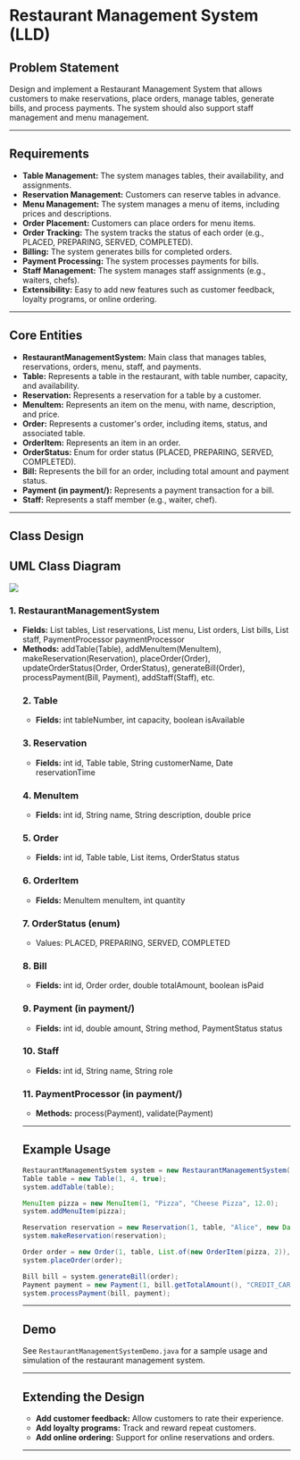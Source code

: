 # Restaurant Management System (LLD)

## Problem Statement

Design and implement a Restaurant Management System that allows customers to make reservations, place orders, manage tables, generate bills, and process payments. The system should also support staff management and menu management.

---

## Requirements

- **Table Management:** The system manages tables, their availability, and assignments.
- **Reservation Management:** Customers can reserve tables in advance.
- **Menu Management:** The system manages a menu of items, including prices and descriptions.
- **Order Placement:** Customers can place orders for menu items.
- **Order Tracking:** The system tracks the status of each order (e.g., PLACED, PREPARING, SERVED, COMPLETED).
- **Billing:** The system generates bills for completed orders.
- **Payment Processing:** The system processes payments for bills.
- **Staff Management:** The system manages staff assignments (e.g., waiters, chefs).
- **Extensibility:** Easy to add new features such as customer feedback, loyalty programs, or online ordering.

---

## Core Entities

- **RestaurantManagementSystem:** Main class that manages tables, reservations, orders, menu, staff, and payments.
- **Table:** Represents a table in the restaurant, with table number, capacity, and availability.
- **Reservation:** Represents a reservation for a table by a customer.
- **MenuItem:** Represents an item on the menu, with name, description, and price.
- **Order:** Represents a customer's order, including items, status, and associated table.
- **OrderItem:** Represents an item in an order.
- **OrderStatus:** Enum for order status (PLACED, PREPARING, SERVED, COMPLETED).
- **Bill:** Represents the bill for an order, including total amount and payment status.
- **Payment (in payment/):** Represents a payment transaction for a bill.
- **Staff:** Represents a staff member (e.g., waiter, chef).

---

## Class Design

## UML Class Diagram

![](../../../../uml-diagrams/class-diagrams/RestaurantManagementSystem-class-diagram.png)

### 1. RestaurantManagementSystem
- **Fields:** List<Table> tables, List<Reservation> reservations, List<MenuItem> menu, List<Order> orders, List<Bill> bills, List<Staff> staff, PaymentProcessor paymentProcessor
- **Methods:** addTable(Table), addMenuItem(MenuItem), makeReservation(Reservation), placeOrder(Order), updateOrderStatus(Order, OrderStatus), generateBill(Order), processPayment(Bill, Payment), addStaff(Staff), etc.

### 2. Table
- **Fields:** int tableNumber, int capacity, boolean isAvailable

### 3. Reservation
- **Fields:** int id, Table table, String customerName, Date reservationTime

### 4. MenuItem
- **Fields:** int id, String name, String description, double price

### 5. Order
- **Fields:** int id, Table table, List<OrderItem> items, OrderStatus status

### 6. OrderItem
- **Fields:** MenuItem menuItem, int quantity

### 7. OrderStatus (enum)
- Values: PLACED, PREPARING, SERVED, COMPLETED

### 8. Bill
- **Fields:** int id, Order order, double totalAmount, boolean isPaid

### 9. Payment (in payment/)
- **Fields:** int id, double amount, String method, PaymentStatus status

### 10. Staff
- **Fields:** int id, String name, String role

### 11. PaymentProcessor (in payment/)
- **Methods:** process(Payment), validate(Payment)

---

## Example Usage

```java
RestaurantManagementSystem system = new RestaurantManagementSystem();
Table table = new Table(1, 4, true);
system.addTable(table);

MenuItem pizza = new MenuItem(1, "Pizza", "Cheese Pizza", 12.0);
system.addMenuItem(pizza);

Reservation reservation = new Reservation(1, table, "Alice", new Date());
system.makeReservation(reservation);

Order order = new Order(1, table, List.of(new OrderItem(pizza, 2)), OrderStatus.PLACED);
system.placeOrder(order);

Bill bill = system.generateBill(order);
Payment payment = new Payment(1, bill.getTotalAmount(), "CREDIT_CARD");
system.processPayment(bill, payment);
```

---

## Demo

See `RestaurantManagementSystemDemo.java` for a sample usage and simulation of the restaurant management system.

---

## Extending the Design

- **Add customer feedback:** Allow customers to rate their experience.
- **Add loyalty programs:** Track and reward repeat customers.
- **Add online ordering:** Support for online reservations and orders.

---